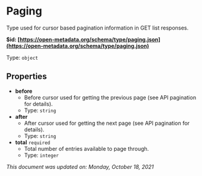 # Paging

Type used for cursor based pagination information in GET list responses.

**$id: [https://open-metadata.org/schema/type/paging.json](https://open-metadata.org/schema/type/paging.json)**

Type: `object`

## Properties
 - **before**
   - Before cursor used for getting the previous page (see API pagination for details).
   - Type: `string`
 - **after**
   - After cursor used for getting the next page (see API pagination for details).
   - Type: `string`
 - **total** `required`
   - Total number of entries available to page through.
   - Type: `integer`

_This document was updated on: Monday, October 18, 2021_